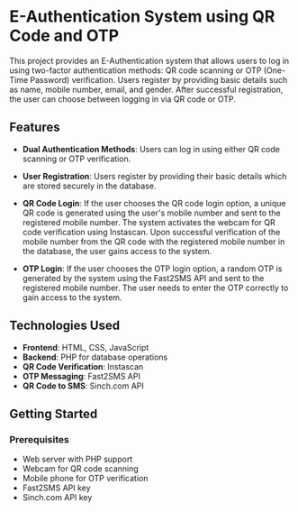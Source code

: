 # E-Authentication System using QR Code and OTP       

This project provides an E-Authentication system that allows users to log in using two-factor authentication methods: QR code scanning or OTP (One-Time Password) verification. Users register by providing basic details such as name, mobile number, email, and gender. After successful registration, the user can choose between logging in via QR code or OTP.

## Features

- **Dual Authentication Methods**: Users can log in using either QR code scanning or OTP verification.
  
- **User Registration**: Users register by providing their basic details which are stored securely in the database.

- **QR Code Login**: If the user chooses the QR code login option, a unique QR code is generated using the user's mobile number and sent to the registered mobile number. The system activates the webcam for QR code verification using Instascan. Upon successful verification of the mobile number from the QR code with the registered mobile number in the database, the user gains access to the system.

- **OTP Login**: If the user chooses the OTP login option, a random OTP is generated by the system using the Fast2SMS API and sent to the registered mobile number. The user needs to enter the OTP correctly to gain access to the system.

## Technologies Used

- **Frontend**: HTML, CSS, JavaScript
- **Backend**: PHP for database operations
- **QR Code Verification**: Instascan
- **OTP Messaging**: Fast2SMS API
- **QR Code to SMS**: Sinch.com API

## Getting Started

### Prerequisites

- Web server with PHP support
- Webcam for QR code scanning
- Mobile phone for OTP verification
- Fast2SMS API key
- Sinch.com API key

